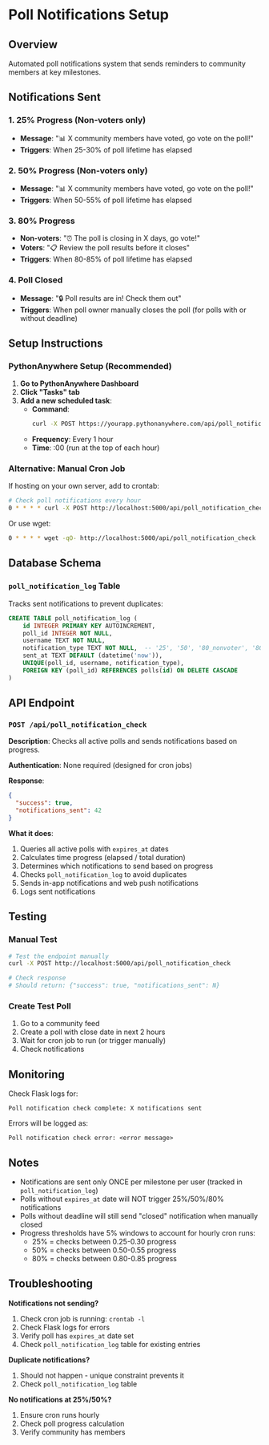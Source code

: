 # Poll Notifications Setup

## Overview
Automated poll notifications system that sends reminders to community members at key milestones.

## Notifications Sent

### 1. **25% Progress** (Non-voters only)
- **Message**: "📊 X community members have voted, go vote on the poll!"
- **Triggers**: When 25-30% of poll lifetime has elapsed

### 2. **50% Progress** (Non-voters only)
- **Message**: "📊 X community members have voted, go vote on the poll!"
- **Triggers**: When 50-55% of poll lifetime has elapsed

### 3. **80% Progress** 
- **Non-voters**: "⏰ The poll is closing in X days, go vote!"
- **Voters**: "📋 Review the poll results before it closes"
- **Triggers**: When 80-85% of poll lifetime has elapsed

### 4. **Poll Closed**
- **Message**: "🔒 Poll results are in! Check them out"
- **Triggers**: When poll owner manually closes the poll (for polls with or without deadline)

## Setup Instructions

### PythonAnywhere Setup (Recommended)

1. **Go to PythonAnywhere Dashboard**
2. **Click "Tasks" tab**
3. **Add a new scheduled task**:
   - **Command**: 
     ```bash
     curl -X POST https://yourapp.pythonanywhere.com/api/poll_notification_check
     ```
   - **Frequency**: Every 1 hour
   - **Time**: :00 (run at the top of each hour)

### Alternative: Manual Cron Job

If hosting on your own server, add to crontab:

```bash
# Check poll notifications every hour
0 * * * * curl -X POST http://localhost:5000/api/poll_notification_check
```

Or use wget:

```bash
0 * * * * wget -qO- http://localhost:5000/api/poll_notification_check
```

## Database Schema

### `poll_notification_log` Table
Tracks sent notifications to prevent duplicates:

```sql
CREATE TABLE poll_notification_log (
    id INTEGER PRIMARY KEY AUTOINCREMENT,
    poll_id INTEGER NOT NULL,
    username TEXT NOT NULL,
    notification_type TEXT NOT NULL,  -- '25', '50', '80_nonvoter', '80_voter', 'closed'
    sent_at TEXT DEFAULT (datetime('now')),
    UNIQUE(poll_id, username, notification_type),
    FOREIGN KEY (poll_id) REFERENCES polls(id) ON DELETE CASCADE
)
```

## API Endpoint

### `POST /api/poll_notification_check`

**Description**: Checks all active polls and sends notifications based on progress.

**Authentication**: None required (designed for cron jobs)

**Response**:
```json
{
  "success": true,
  "notifications_sent": 42
}
```

**What it does**:
1. Queries all active polls with `expires_at` dates
2. Calculates time progress (elapsed / total duration)
3. Determines which notifications to send based on progress
4. Checks `poll_notification_log` to avoid duplicates
5. Sends in-app notifications and web push notifications
6. Logs sent notifications

## Testing

### Manual Test
```bash
# Test the endpoint manually
curl -X POST http://localhost:5000/api/poll_notification_check

# Check response
# Should return: {"success": true, "notifications_sent": N}
```

### Create Test Poll
1. Go to a community feed
2. Create a poll with close date in next 2 hours
3. Wait for cron job to run (or trigger manually)
4. Check notifications

## Monitoring

Check Flask logs for:
```
Poll notification check complete: X notifications sent
```

Errors will be logged as:
```
Poll notification check error: <error message>
```

## Notes

- Notifications are sent only ONCE per milestone per user (tracked in `poll_notification_log`)
- Polls without `expires_at` date will NOT trigger 25%/50%/80% notifications
- Polls without deadline will still send "closed" notification when manually closed
- Progress thresholds have 5% windows to account for hourly cron runs:
  - 25% = checks between 0.25-0.30 progress
  - 50% = checks between 0.50-0.55 progress
  - 80% = checks between 0.80-0.85 progress

## Troubleshooting

**Notifications not sending?**
1. Check cron job is running: `crontab -l`
2. Check Flask logs for errors
3. Verify poll has `expires_at` date set
4. Check `poll_notification_log` table for existing entries

**Duplicate notifications?**
1. Should not happen - unique constraint prevents it
2. Check `poll_notification_log` table

**No notifications at 25%/50%?**
1. Ensure cron runs hourly
2. Check poll progress calculation
3. Verify community has members
